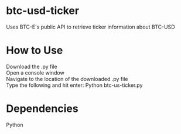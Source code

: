 btc-usd-ticker
==============

Uses BTC-E's public API to retrieve ticker information about BTC-USD

How to Use
==============
Download the .py file<br>
Open a console window<br>
Navigate to the location of the downloaded .py file<br>
Type the following and hit enter: Python btc-us-ticker.py<br>


Dependencies
==============
Python
